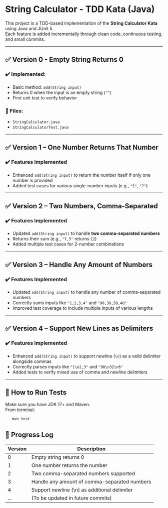 # String Calculator - TDD Kata (Java)

This project is a TDD-based implementation of the **String Calculator Kata** using Java and JUnit 5.  
Each feature is added incrementally through clean code, continuous testing, and small commits.

---

## ✅ Version 0 - Empty String Returns 0

### ✔️ Implemented:
- Basic method: `add(String input)`
- Returns 0 when the input is an empty string (`""`)
- First unit test to verify behavior

### 📁 Files:
- `StringCalculator.java`
- `StringCalculatorTest.java`

---

## ✅ Version 1 – One Number Returns That Number

### ✔️ Features Implemented
- Enhanced `add(String input)` to return the number itself if only one number is provided
- Added test cases for various single-number inputs (e.g., `"5"`, `"7"`)

---

## ✅ Version 2 – Two Numbers, Comma-Separated

### ✔️ Features Implemented
- Updated `add(String input)` to handle **two comma-separated numbers**
- Returns their sum (e.g., `"7,5"` returns `12`)
- Added multiple test cases for 2-number combinations

---

## ✅ Version 3 – Handle Any Amount of Numbers

### ✔️ Features Implemented
- Updated `add(String input)` to handle any number of comma-separated numbers
- Correctly sums inputs like `"1,2,3,4"` and `"90,38,58,40"`
- Improved test coverage to include multiple inputs of various lengths

---

## ✅ Version 4 – Support New Lines as Delimiters

### ✔️ Features Implemented
- Enhanced `add(String input)` to support newline (`\n`) as a valid delimiter alongside commas
- Correctly parses inputs like `"1\n2,3"` and `"90\n32\n6"`
- Added tests to verify mixed use of comma and newline delimiters

---

## 🔧 How to Run Tests

Make sure you have JDK 17+ and Maven.  
From terminal:

```bash
   mvn test
```

## 🔄 Progress Log

| Version | Description                                  |
|---------|----------------------------------------------| 
| 0       | Empty string returns 0                       |
| 1       | One number returns the number                |
| 2       | Two comma-separated numbers supported        |
| 3       | Handle any amount of comma-separated numbers |
| 4       | Support newline (\n) as additional delimiter |
| ...     | (To be updated in future commits)            |
